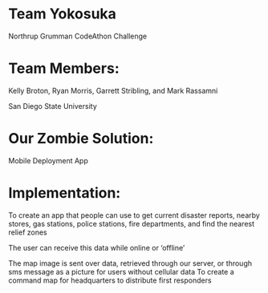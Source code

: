 # Team Yokosuka
Northrup Grumman CodeAthon Challenge

# Team Members:
Kelly Broton, Ryan Morris, Garrett Stribling, and Mark Rassamni

San Diego State University

# Our Zombie Solution:
Mobile Deployment App

# Implementation:
To create an app that people can use to get current disaster reports, nearby stores, gas stations, police stations, fire departments, and find the nearest relief zones


The user can receive this data while online or ‘offline’


The map image is sent over data, retrieved through our server, or through sms message as a picture for users without cellular data
To create a command map for headquarters to distribute first responders
